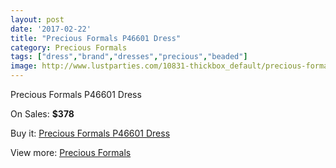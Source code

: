 ```yaml
---
layout: post
date: '2017-02-22'
title: "Precious Formals P46601 Dress"
category: Precious Formals
tags: ["dress","brand","dresses","precious","beaded"]
image: http://www.lustparties.com/10831-thickbox_default/precious-formals-p46601-dress.jpg
---
```

Precious Formals P46601 Dress

On Sales: **$378**
<a href="https://www.lustparties.com/en/precious-formals/3746-precious-formals-p46601-dress.html"><amp-img layout="responsive" width="600" height="600" src="//www.lustparties.com/10831-thickbox_default/precious-formals-p46601-dress.jpg" alt="Precious Formals P46601 Dress 0" /></a>

Buy it: [Precious Formals P46601 Dress](https://www.lustparties.com/en/precious-formals/3746-precious-formals-p46601-dress.html "Precious Formals P46601 Dress")

View more: [Precious Formals](https://www.lustparties.com/en/18-precious-formals "Precious Formals")